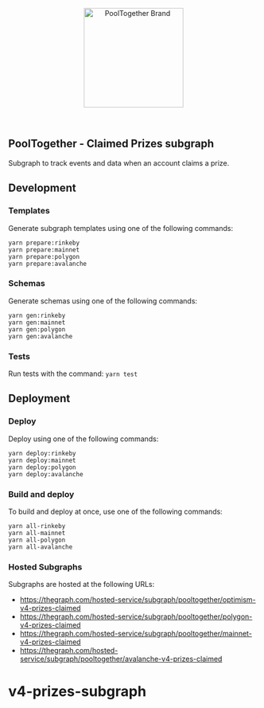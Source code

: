 <p align="center">
  <a href="https://github.com/pooltogether/pooltogether--brand-assets">
    <img src="https://github.com/pooltogether/pooltogether--brand-assets/blob/977e03604c49c63314450b5d432fe57d34747c66/logo/pooltogether-logo--purple-gradient.png?raw=true" alt="PoolTogether Brand" style="max-width:100%;" width="200">
  </a>
</p>

<br />

## PoolTogether - Claimed Prizes subgraph

Subgraph to track events and data when an account claims a prize.

## Development

### Templates

Generate subgraph templates using one of the following commands:

```
yarn prepare:rinkeby
yarn prepare:mainnet
yarn prepare:polygon
yarn prepare:avalanche
```

### Schemas

Generate schemas using one of the following commands:

```
yarn gen:rinkeby
yarn gen:mainnet
yarn gen:polygon
yarn gen:avalanche
```

### Tests

Run tests with the command: `yarn test`

## Deployment

### Deploy

Deploy using one of the following commands:

```
yarn deploy:rinkeby
yarn deploy:mainnet
yarn deploy:polygon
yarn deploy:avalanche
```

### Build and deploy

To build and deploy at once, use one of the following commands:

```
yarn all-rinkeby
yarn all-mainnet
yarn all-polygon
yarn all-avalanche
```

### Hosted Subgraphs

Subgraphs are hosted at the following URLs:

- https://thegraph.com/hosted-service/subgraph/pooltogether/optimism-v4-prizes-claimed
- https://thegraph.com/hosted-service/subgraph/pooltogether/polygon-v4-prizes-claimed
- https://thegraph.com/hosted-service/subgraph/pooltogether/mainnet-v4-prizes-claimed
- https://thegraph.com/hosted-service/subgraph/pooltogether/avalanche-v4-prizes-claimed

# v4-prizes-subgraph
